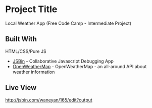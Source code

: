 # Project Title

Local Weather App (Free Code Camp - Intermediate Project)



## Built With

HTML/CSS/Pure JS
* [JSBin](https://jsbin.com) - Collaborative Javascript Debugging App
* [OpenWeatherMap](https://openweathermap.org/) - OpenWeatherMap - an all-around API about weather information


## Live View
http://jsbin.com/waneyan/165/edit?output
